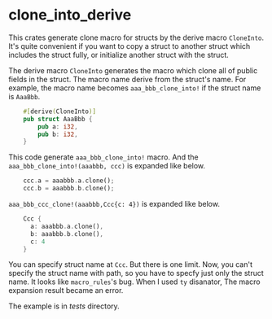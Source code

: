 # clone_into_derive

This crates generate clone macro for structs by the derive macro `CloneInto`. It's quite convenient if you want to copy a struct to another struct which includes the struct fully, or initialize another struct with the struct.

The derive macro `CloneInto` generates the macro which clone all of public fields in the struct. The macro name derive from the struct's name.
For example, the macro name becomes `aaa_bbb_clone_into!` if the struct name is `AaaBbb`.
```rust
    #[derive(CloneInto)]
    pub struct AaaBbb {
        pub a: i32,
        pub b: i32,
    }
```
This code generate `aaa_bbb_clone_into!` macro. And the `aaa_bbb_clone_into!(aaabbb, ccc)` is expanded like below.
```rust
    ccc.a = aaabbb.a.clone();
    ccc.b = aaabbb.b.clone();
```
`aaa_bbb_ccc_clone!(aaabbb,Ccc{c: 4})` is expanded like below.
```rust
    Ccc {
      a: aaabbb.a.clone(),
      b: aaabbb.b.clone(),
      c: 4
    }
```
You can specify struct name at `Ccc`. But there is one limit. Now, you can't specify the struct name with path, so you have to specfy just only the struct name. It looks like `macro_rules`'s bug. When I used `ty` disanator, The macro expansion result became an error. 

The example is in *tests* directory. 
